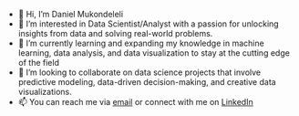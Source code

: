 - 👋 Hi, I’m Daniel Mukondeleli
- 👀 I’m interested in Data Scientist/Analyst with a passion for unlocking insights from data and solving real-world problems.
- 🌱 I’m currently learning and expanding my knowledge in machine learning, data analysis, and data visualization to stay at the cutting edge of the field
- 💞️ I’m looking to collaborate on data science projects that involve predictive modeling, data-driven decision-making, and creative data visualizations.
- 📫 You can reach me via [email](mukondelelidaniell@gmail.com) or connect with me on [LinkedIn](https://www.linkedin.com/in/mukondeleli-nelovholwe-a8772723a/)

<!---
Danielmukondeleli/Danielmukondeleli is a ✨ special ✨ repository because its `README.md` (this file) appears on your GitHub profile.
You can click the Preview link to take a look at your changes.
--->
